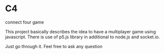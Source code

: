 # C4
connect four game

This project basically describes the idea to have a multiplayer game using javascript.
There is use of p5.js library in additional to node.js and socket.io.


Just go through it.
Feel free to ask any question

